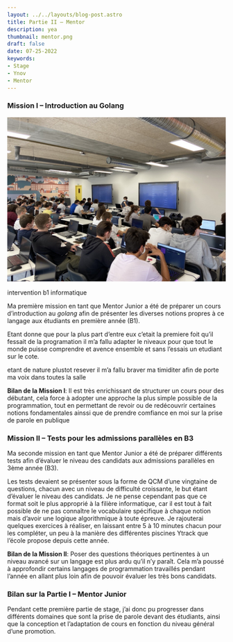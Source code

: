 ```yaml
---
layout: ../../layouts/blog-post.astro
title: Partie II – Mentor
description: yea
thumbnail: mentor.png
draft: false
date: 07-25-2022
keywords:
- Stage
- Ynov
- Mentor
---
```


### **Mission I – Introduction au Golang**

![intervention b1 informatique](/Partie2/Untitled.png)

intervention b1 informatique

Ma première mission en tant que Mentor Junior a été de préparer un cours d’introduction au *golang* afin de présenter les diverses notions propres à ce langage aux étudiants en première année (B1).

Etant donne que pour la plus part d’entre eux c’etait la premiere foit qu’il fessait de la programation il m’a fallu adapter le niveaux pour que tout le monde puisse comprendre et avence ensemble et sans l’essais un etudiant sur le cote.

etant de nature plustot resever il m’a fallu braver ma timiditer afin de porte ma voix dans toutes la salle

**Bilan de la Mission I**: Il est très enrichissant de structurer un cours pour des débutant, cela force à adopter une approche la plus simple possible de la programmation, tout en permettant de revoir ou de redécouvrir certaines notions fondamentales ainssi que de prendre comfiance en moi sur la prise de parole en publique

### **Mission II – Tests pour les admissions parallèles en B3**

Ma seconde mission en tant que Mentor Junior a été de préparer différents tests afin d’évaluer le niveau des candidats aux admissions parallèles en 3ème année (B3).

Les tests devaient se présenter sous la forme de QCM d’une vingtaine de questions, chacun avec un niveau de difficulté croissante, le but étant d’évaluer le niveau des candidats. Je ne pense cependant pas que ce format soit le plus approprié à la filière informatique, car il est tout à fait possible de ne pas connaître le vocabulaire spécifique à chaque notion mais d’avoir une logique algorithmique à toute épreuve. Je rajouterai quelques exercices à réaliser, en laissant entre 5 à 10 minutes chacun pour les compléter, un peu à la manière des différentes piscines Ytrack que l’école propose depuis cette année.

**Bilan de la Mission II**: Poser des questions théoriques pertinentes à un niveau avancé sur un langage est plus ardu qu’il n’y paraît. Cela m’a poussé à approfondir certains langages de programmation travaillés pendant l’année en allant plus loin afin de pouvoir évaluer les très bons candidats.

### **Bilan sur la Partie I – Mentor Junior**

Pendant cette première partie de stage, j’ai donc pu progresser dans différents domaines que sont la prise de parole devant des étudiants, ainsi que la conception et l’adaptation de cours en fonction du niveau général d’une promotion.
